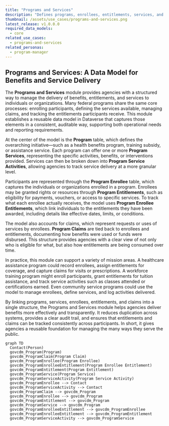 ```yaml
---
title: "Programs and Services"
description: "Defines programs, enrollees, entitlements, services, and related claims to support program delivery and participant management across agencies."
thumbnail: /assets/use_cases/programs-and-services.png
latest_release: v1.0.0.0
required_data_models:
  - core
related_use_cases:
  - programs-and-services
related_personas:
  - program-manager
---
```


## Programs and Services: A Data Model for Benefits and Service Delivery

The **Programs and Services** module provides agencies with a structured way to manage the delivery of benefits, entitlements, and services to individuals or organizations. Many federal programs share the same core processes: enrolling participants, defining the services available, managing claims, and tracking the entitlements participants receive. This module establishes a reusable data model in Dataverse that captures those elements in a consistent, auditable way, supporting both operational needs and reporting requirements.

At the center of the model is the **Program** table, which defines the overarching initiative—such as a health benefits program, training subsidy, or assistance service. Each program can offer one or more **Program Services**, representing the specific activities, benefits, or interventions provided. Services can then be broken down into **Program Service Activities**, allowing agencies to track service delivery at a more granular level.

Participants are represented through the **Program Enrollee** table, which captures the individuals or organizations enrolled in a program. Enrollees may be granted rights or resources through **Program Entitlements**, such as eligibility for payments, vouchers, or access to specific services. To track what each enrollee actually receives, the model uses **Program Enrollee Entitlements**, which link individuals to the entitlements they have been awarded, including details like effective dates, limits, or conditions.

The model also accounts for claims, which represent requests or uses of services by enrollees. **Program Claims** are tied back to enrollees and entitlements, documenting how benefits were used or funds were disbursed. This structure provides agencies with a clear view of not only who is eligible for what, but also how entitlements are being consumed over time.

In practice, this module can support a variety of mission areas. A healthcare assistance program could record enrollees, assign entitlements for coverage, and capture claims for visits or prescriptions. A workforce training program might enroll participants, grant entitlements for tuition assistance, and track service activities such as classes attended or certifications earned. Even community service programs could use the model to manage enrollees, define services, and log activities delivered.

By linking programs, services, enrollees, entitlements, and claims into a single structure, the Programs and Services module helps agencies deliver benefits more effectively and transparently. It reduces duplication across systems, provides a clear audit trail, and ensures that entitlements and claims can be tracked consistently across participants. In short, it gives agencies a reusable foundation for managing the many ways they serve the public.

```mermaid
graph TD
  Contact(Person)
  govcdm_Program(Program)
  govcdm_ProgramClaim(Program Claim)
  govcdm_ProgramEnrollee(Program Enrollee)
  govcdm_ProgramEnrolleeEntitlement(Program Enrollee Entitlement)
  govcdm_ProgramEntitlement(Program Entitlement)
  govcdm_ProgramService(Program Service)
  govcdm_ProgramServiceActivity(Program Service Activity)
  govcdm_ProgramEnrollee --> Contact
  govcdm_ProgramServiceActivity --> Contact
  govcdm_ProgramClaim --> govcdm_Program
  govcdm_ProgramEnrollee --> govcdm_Program
  govcdm_ProgramEntitlement --> govcdm_Program
  govcdm_ProgramService --> govcdm_Program
  govcdm_ProgramEnrolleeEntitlement --> govcdm_ProgramEnrollee
  govcdm_ProgramEnrolleeEntitlement --> govcdm_ProgramEntitlement
  govcdm_ProgramServiceActivity --> govcdm_ProgramService
```
